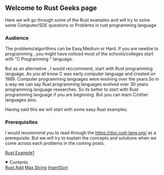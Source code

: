 


## Welcome to Rust Geeks page

Here we will go through some of the Rust examples and will try to solve some Computer/SDE questions or Problems in rust programming language

### Audience

The problems/algorithms can be Easy,Medium or Hard. If you are newbie to programming , you might have noticed most of the schools/colleges start with "C Programming " language.

But as an alternative , I would reccommend, start with Rust programming language. As you all know C was early computer language and created on 1989. Computer programming languages were evolving over the years.So in a way we can say Rust programming languages evolved over 30 years programming language researches. So its better to start with Rust programming language if you are beginning. But you can learn C/other languages also.

Having said this we will start with some easy Rust examples.

### Prerequisites

I would recommend you to read through the https://doc.rust-lang.org/ as a prerequisite. But we will try to explain the concepts and solutions  when we come across each problems in the coming posts.


<a href="rustadd.html">Rust Example1 </a>

<details open>
  <summary>Contents</summary>
    <a href="rustadd.html">Rust Add</a>
  <a href="rust_StringMax.html">Max String</a>
  <a href="rust_insertsort.html">InsertSort</a>
  </details>
